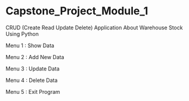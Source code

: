 # Capstone_Project_Module_1
CRUD (Create Read Update Delete) Application About Warehouse Stock Using Python

Menu 1 :
Show Data 

Menu 2 :
Add New Data

Menu 3 :
Update Data

Menu 4 :
Delete Data

Menu 5 :
Exit Program
